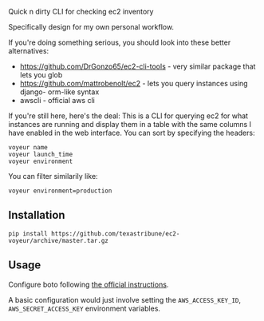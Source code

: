 Quick n dirty CLI for checking ec2 inventory

Specifically design for my own personal workflow.

If you're doing something serious, you should look into these better
alternatives:

* https://github.com/DrGonzo65/ec2-cli-tools - very similar package that lets
  you glob
* https://github.com/mattrobenolt/ec2 - lets you query instances using django-
  orm-like syntax
* awscli - official aws cli


If you're still here, here's the deal: This is a CLI for querying ec2 for what
instances are running and display them in a table with the same columns I have
enabled in the web interface. You can sort by specifying the headers:

    voyeur name
    voyeur launch_time
    voyeur environment

You can filter similarily like:

    voyeur environment=production


## Installation

    pip install https://github.com/texastribune/ec2-voyeur/archive/master.tar.gz

## Usage

Configure boto following [the official instructions](http://boto.readthedocs.org/en/latest/boto_config_tut.html).

A basic configuration would just involve setting the `AWS_ACCESS_KEY_ID`,
`AWS_SECRET_ACCESS_KEY` environment variables.
